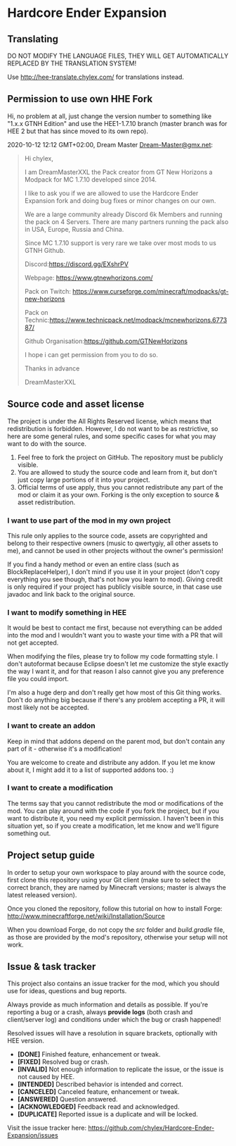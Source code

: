 Hardcore Ender Expansion
========================

## Translating

DO NOT MODIFY THE LANGUAGE FILES, THEY WILL GET AUTOMATICALLY REPLACED BY THE TRANSLATION SYSTEM!

Use http://hee-translate.chylex.com/ for translations instead.

## Permission to use own HHE Fork

Hi, no problem at all, just change the version number to something
like "1.x.x GTNH Edition" and use the HEE1-1.7.10 branch (master
branch was for HEE 2 but that has since moved to its own repo).

2020-10-12 12:12 GMT+02:00, Dream Master <Dream-Master@gmx.net>:
> Hi chylex,
>
>
>
>
>
> I am DreamMasterXXL the Pack creator from GT New Horizons a Modpack for MC
> 1.7.10 developed since 2014.
>
> I like to ask you if we are allowed to use the Hardcore Ender Expansion fork
> and doing bug fixes or minor changes on our own.
>
> We are a large community already Discord 6k Members and running the pack on
> 4 Servers. There are many partners running the pack also in USA, Europe,
> Russia and China.
>
> Since MC 1.7.10 support is very rare we take over most mods to us GTNH
> Github.
>
>
>
> Discord:https://discord.gg/EXshrPV
>
> Webpage: https://www.gtnewhorizons.com/
>
> Pack on
> Twitch: https://www.curseforge.com/minecraft/modpacks/gt-new-horizons
>
> Pack on Technic:https://www.technicpack.net/modpack/mcnewhorizons.677387/
>
> Github Organisation:https://github.com/GTNewHorizons
>
>
>
> I hope i can get permission from you to do so.
>
>
>
> Thanks in advance
>
> DreamMasterXXL

## Source code and asset license

The project is under the All Rights Reserved license, which means that redistribution is forbidden. However, I do not want to be as restrictive, so here are some general rules, and some specific cases for what you may want to do with the source.

1. Feel free to fork the project on GitHub. The repository must be publicly visible.
2. You are allowed to study the source code and learn from it, but don't just copy large portions of it into your project.
3. Official terms of use apply, thus you cannot redistribute any part of the mod or claim it as your own. Forking is the only exception to source & asset redistribution.

### I want to use part of the mod in my own project

This rule only applies to the source code, assets are copyrighted and belong to their respective owners (music to qwertygiy, all other assets to me), and cannot be used in other projects without the owner's permission!

If you find a handy method or even an entire class (such as BlockReplaceHelper), I don't mind if you use it in your project (don't copy everything you see though, that's not how you learn to mod). Giving credit is only required if your project has publicly visible source, in that case use javadoc and link back to the original source.

### I want to modify something in HEE

It would be best to contact me first, because not everything can be added into the mod and I wouldn't want you to waste your time with a PR that will not get accepted.

When modifying the files, please try to follow my code formatting style. I don't autoformat because Eclipse doesn't let me customize the style exactly the way I want it, and for that reason I also cannot give you any preference file you could import.

I'm also a huge derp and don't really get how most of this Git thing works. Don't do anything big because if there's any problem accepting a PR, it will most likely not be accepted.

### I want to create an addon

Keep in mind that addons depend on the parent mod, but don't contain any part of it - otherwise it's a modification!

You are welcome to create and distribute any addon. If you let me know about it, I might add it to a list of supported addons too. :)

### I want to create a modification

The terms say that you cannot redistribute the mod or modifications of the mod. You can play around with the code if you fork the project, but if you want to distribute it, you need my explicit permission. I haven't been in this situation yet, so if you create a modification, let me know and we'll figure something out.

## Project setup guide

In order to setup your own workspace to play around with the source code, first clone this repository using your Git client (make sure to select the correct branch, they are named by Minecraft versions; master is always the latest released version).

Once you cloned the repository, follow this tutorial on how to install Forge: http://www.minecraftforge.net/wiki/Installation/Source

When you download Forge, do not copy the *src* folder and *build.gradle* file, as those are provided by the mod's repository, otherwise your setup will not work.

## Issue & task tracker

This project also contains an issue tracker for the mod, which you should use for ideas, questions and bug reports.

Always provide as much information and details as possible. If you're reporting a bug or a crash, always **provide logs** (both crash and client/server log) and conditions under which the bug or crash happened!

Resolved issues will have a resolution in square brackets, optionally with HEE version.

* **[DONE]** Finished feature, enhancement or tweak.
* **[FIXED]** Resolved bug or crash.
* **[INVALID]** Not enough information to replicate the issue, or the issue is not caused by HEE.
* **[INTENDED]** Described behavior is intended and correct.
* **[CANCELED]** Canceled feature, enhancement or tweak.
* **[ANSWERED]** Question answered.
* **[ACKNOWLEDGED]** Feedback read and acknowledged.
* **[DUPLICATE]** Reported issue is a duplicate and will be locked.

Visit the issue tracker here: https://github.com/chylex/Hardcore-Ender-Expansion/issues
